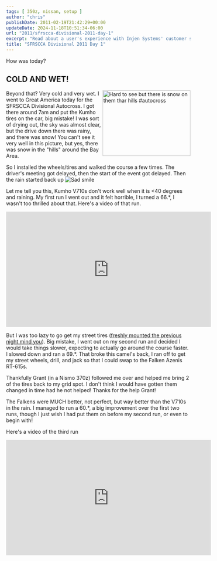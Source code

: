 ```yaml
---
tags: [ 350z, nissan, setup ]
author: "chris"
publishDate: 2011-02-19T21:42:29+00:00
updateDate: 2024-11-18T10:51:34-06:00
url: "2011/sfrscca-divisional-2011-day-1"
excerpt: "Read about a user's experience with Injen Systems' customer service and the resolution of an issue with Super SES exhaust for a 350z."
title: "SFRSCCA Divisional 2011 Day 1"
---
```


How was today?


## COLD AND WET!


<a href="https://www.flickr.com/photos/chammond/5458127935/"><img style="display: inline; float: right" border="0" alt="Hard to see but there is snow on them thar hills #autocross" align="right" src="https://farm6.static.flickr.com/5293/5458127935_f28fd5c35f_m.jpg" width="240" height="179" /></a>Beyond that? Very cold and very wet. I went to Great America today for the SFRSCCA Divisional Autocross. I got there around 7am and put the Kumho tires on the car, big mistake! I was sort of drying out, the sky was almost clear, but the drive down there was rainy, and there was snow! You can't see it very well in this picture, but yes, there was snow in the "hills" around the Bay Area.

So I installed the wheels/tires and walked the course a few times. The driver's meeting got delayed, then the start of the event got delayed. Then the rain started back up <img style="border-bottom-style: none; border-right-style: none; border-top-style: none; border-left-style: none" class="wlEmoticon wlEmoticon-sadsmile" alt="Sad smile" src="/assets/images/PublishThumbnails/Windows-Live-Writer/SFRSCCA-Divisional-2011-Day-1_10487/wlEmoticon-sadsmile_2.png" />

Let me tell you this, Kumho V710s don't work well when it is &lt;40 degrees and raining. My first run I went out and it felt horrible, I turned a 66.*, I wasn't too thrilled about that. Here's a video of that run.

<iframe width="560" height="315" src="https://www.youtube.com/embed/WV9E75Gkc-Y?si=c_Mme4Fqbd4iAoic" title="YouTube video player" frameborder="0" allow="accelerometer; autoplay; clipboard-write; encrypted-media; gyroscope; picture-in-picture; web-share" referrerpolicy="strict-origin-when-cross-origin" allowfullscreen></iframe>

But I was too lazy to go get my street tires ([freshly mounted the previous night mind you](/night-before-the-project-350zs-first-divisional)). Big mistake, I went out on my second run and decided I would take things slower, expecting to actually go around the course faster. I slowed down and ran a 69.*. That broke this camel's back, I ran off to get my street wheels, drill, and jack so that I could swap to the Falken Azenis RT-615s.

Thankfully Grant (in a Nismo 370z) followed me over and helped me bring 2 of the tires back to my grid spot. I don't think I would have gotten them changed in time had he not helped! Thanks for the help Grant!

The Falkens were MUCH better, not perfect, but way better than the V710s in the rain. I managed to run a 60.*, a big improvement over the first two runs, though I just wish I had put them on before my second run, or even to begin with!

Here's a video of the third run

<iframe width="560" height="315" src="https://www.youtube.com/embed/cGIZVNTaNbU?si=L-7V6UY5UwWRrr8Q" title="YouTube video player" frameborder="0" allow="accelerometer; autoplay; clipboard-write; encrypted-media; gyroscope; picture-in-picture; web-share" referrerpolicy="strict-origin-when-cross-origin" allowfullscreen></iframe>
